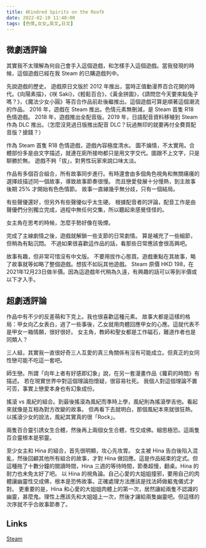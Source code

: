 ```yaml
---
title: 《Kindred Spirits on the Roof》
date: 2022-02-10 11:40:00
tags: [色情,女女,英文,日文]
---
```

## 微劇透評論

其實我不太理解為何自己會手入這個遊戲，和怎樣手入這個遊戲。當我發現的時候，這個遊戲已經在我 Steam 的已購遊戲列中。

先說遊戲的歷史。
遊戲原日文版於 2012 年推出，當時正值動漫界百合花開的時代。《向陽素描》，《咲 Saki》，《輕鬆百合》，《黃金拼圖》，《請問您今天要來點兔子嗎？》，《魔法少女小圓》等百合作品前赴後繼推出。這個遊戲可算是順著這個潮流的作品。
2016 年，遊戲在 Steam 推出。色情元素無刪減，是 Steam 首隻 R18 色情遊戲。
2018 年，遊戲推出全配音版。2019 年，日語配音資料移殖到 Steam 作為 DLC 推出。（怎麼沒見過日版推出配音 DLC？玩過無印的就要再付全費買配音版？搶錢？）

作為 Steam 首隻 R18 色情遊戲，遊戲內容極度清水。
圖不煸情，不太實用。合體部份多是由文字描述，就連在廁所接吻都只是用文字交代。圖跟不上文字，只是聊勝於無。
遊戲不夠「拔」，對男性玩家來說口味太淡。

作品有多個百合組合，所有故事同步進行。有時還會由多個角色視角和無關痛癢的選擇歧描述同一個故事，導致故事節奏很慢。
而且戀愛發展十分慢熱，到主故事後期 25% 才開始有色色情節。
故事一直線幾乎無分歧，只有一個結局。

有些聲優還好，但另外有些聲優似乎太生硬。
根據配音者的評論，配音工作是由聲優們分別獨立完成，過程中無任何交集，所以聽起來感覺怪怪的。

女主角在思考的時候，怎麼手勢好像在吸煙。

完成了主線劇情之後，遊戲就解鎖一些支節的日常劇情。
算是補充了一些細節，但稍為有點沉悶。
不過如果很喜歡這作品的話，看那些日常應該會很高興吧。

故事有趣，但非常可惜沒有中文版。
不要用拔作心態買。遊戲重點在其故事，略了故事就等如略了整個遊戲。想拔不如玩其他遊戲。
Steam 原價 HKD 198，在 2021年12月23日做半價。因為這遊戲年代稍為久遠，有興趣的話可以等到半價或以下才入手。

## 超劇透評論

作品中有不少的反差萌和下克上。我也很喜歡這種元素。
故事大都是這樣的格局：甲女向乙女表白，過了一些事後，乙女就用肉體回應甲女的心應。這就代表不是甲女一箱情願，很好很好。
女主角，教師和聖女都是工作磁石，難道作者也是同類人？

三人組，其實我一直很好奇三人互愛的真三角關係有沒有可能成立。但真正的女同性戀可能不吃這一套吧。

師生戀。所謂「向年上者有好感即幻象」說，在另一套漫畫作品《蘿莉的時間》有描述。
若在現實世界中對這個理論抱懷疑，很容易社死。
我個人對這個理論不置可否，事實上戀愛本身也有幻象成份。

搖滾 vs 風紀的組合。到最後搖滾為風紀而準時上學，風紀則為搖滾學吉他。看起來就像是互相為對方改變的故事。
但再看下去就明白，那個風紀本來就很狂熱。以搖滾少女的說法，風紀其實真的很「Rock」。

兩隻百合靈引誘女生合體，然後再上兩個女生合體，性交成佛。細思極恐。這兩隻百合靈根本是邪靈。

至少女主和 Hina 的組合，首先很明顯，攻心先攻胃。
女主被 Hina 告白後陷入混亂，然後回顧其他所有組合的故事，才對 Hina 做回應。這是作品結束的定式。但這種拖了十數分鐘的閱讀時間，Hina 三週的等待時間，節奏超慢，翻桌。Hina 的耐力也未免太好了吧。
以 Hina 的視角論。自己心愛的大姐姐撞邪，要用自己的肉體讓幽靈性交成佛，根本是恐怖故事。正確處理方法應該是找法師做軀鬼儀式才對。
更重要的是，Hina 和心愛的大姐姐肉體上的第一次，居然讓給兩隻不認識的幽靈，甚麼鬼。理性上應該先和大姐姐上一次，然後才讓給兩隻幽靈吧。但這樣的次序就不乎合故事節奏了。

## Links

[Steam](https://store.steampowered.com/app/402620/Kindred_Spirits_on_the_Roof/)

